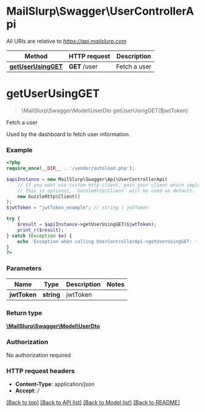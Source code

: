 # MailSlurp\Swagger\UserControllerApi

All URIs are relative to *https://api.mailslurp.com*

Method | HTTP request | Description
------------- | ------------- | -------------
[**getUserUsingGET**](UserControllerApi.md#getUserUsingGET) | **GET** /user | Fetch a user


# **getUserUsingGET**
> \MailSlurp\Swagger\Model\UserDto getUserUsingGET($jwtToken)

Fetch a user

Used by the dashboard to fetch user information.

### Example
```php
<?php
require_once(__DIR__ . '/vendor/autoload.php');

$apiInstance = new MailSlurp\Swagger\Api\UserControllerApi(
    // If you want use custom http client, pass your client which implements `GuzzleHttp\ClientInterface`.
    // This is optional, `GuzzleHttp\Client` will be used as default.
    new GuzzleHttp\Client()
);
$jwtToken = "jwtToken_example"; // string | jwtToken

try {
    $result = $apiInstance->getUserUsingGET($jwtToken);
    print_r($result);
} catch (Exception $e) {
    echo 'Exception when calling UserControllerApi->getUserUsingGET: ', $e->getMessage(), PHP_EOL;
}
?>
```

### Parameters

Name | Type | Description  | Notes
------------- | ------------- | ------------- | -------------
 **jwtToken** | **string**| jwtToken |

### Return type

[**\MailSlurp\Swagger\Model\UserDto**](../Model/UserDto.md)

### Authorization

No authorization required

### HTTP request headers

 - **Content-Type**: application/json
 - **Accept**: */*

[[Back to top]](#) [[Back to API list]](../../README.md#documentation-for-api-endpoints) [[Back to Model list]](../../README.md#documentation-for-models) [[Back to README]](../../README.md)

